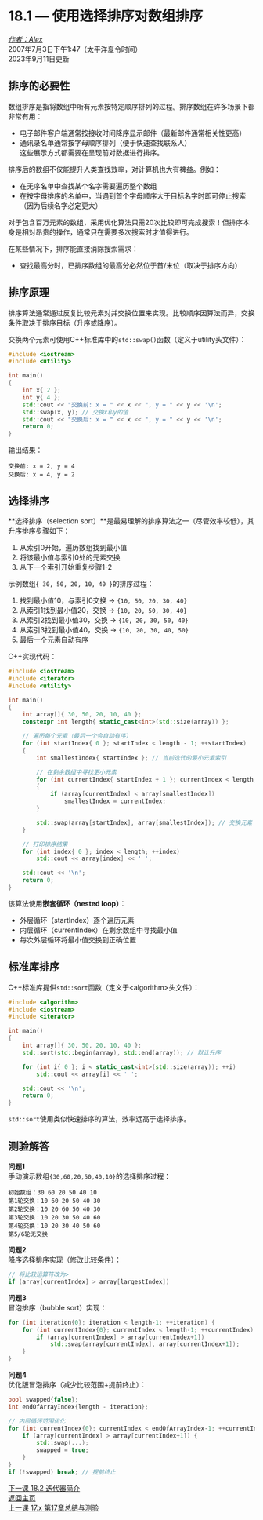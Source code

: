 18.1 — 使用选择排序对数组排序  
=============================================

[*作者：Alex*](https://www.learncpp.com/author/Alex/ "查看 Alex 的所有文章")  
2007年7月3日下午1:47（太平洋夏令时间）  
2023年9月11日更新  

排序的必要性  
----------------  

数组排序是指将数组中所有元素按特定顺序排列的过程。排序数组在许多场景下都非常有用：  
* 电子邮件客户端通常按接收时间降序显示邮件（最新邮件通常相关性更高）  
* 通讯录名单通常按字母顺序排列（便于快速查找联系人）  
这些展示方式都需要在呈现前对数据进行排序。  

排序后的数组不仅能提升人类查找效率，对计算机也大有裨益。例如：  
* 在无序名单中查找某个名字需要遍历整个数组  
* 在按字母排序的名单中，当遇到首个字母顺序大于目标名字时即可停止搜索（因为后续名字必定更大）  

对于包含百万元素的数组，采用优化算法只需20次比较即可完成搜索！但排序本身是相对昂贵的操作，通常只在需要多次搜索时才值得进行。  

在某些情况下，排序能直接消除搜索需求：  
* 查找最高分时，已排序数组的最高分必然位于首/末位（取决于排序方向）  

排序原理  
----------------  

排序算法通常通过反复比较元素对并交换位置来实现。比较顺序因算法而异，交换条件取决于排序目标（升序或降序）。  

交换两个元素可使用C++标准库中的`std::swap()`函数（定义于utility头文件）：  
```cpp
#include <iostream>
#include <utility>

int main()
{
    int x{ 2 };
    int y{ 4 };
    std::cout << "交换前: x = " << x << ", y = " << y << '\n';
    std::swap(x, y); // 交换x和y的值
    std::cout << "交换后: x = " << x << ", y = " << y << '\n';
    return 0;
}
```
输出结果：  
```
交换前: x = 2, y = 4  
交换后: x = 4, y = 2  
```

选择排序  
----------------  

**选择排序（selection sort）**是最易理解的排序算法之一（尽管效率较低），其升序排序步骤如下：  
1. 从索引0开始，遍历数组找到最小值  
2. 将该最小值与索引0处的元素交换  
3. 从下一个索引开始重复步骤1-2  

示例数组`{ 30, 50, 20, 10, 40 }`的排序过程：  
1. 找到最小值10，与索引0交换 → `{10, 50, 20, 30, 40}`  
2. 从索引1找到最小值20，交换 → `{10, 20, 50, 30, 40}`  
3. 从索引2找到最小值30，交换 → `{10, 20, 30, 50, 40}`  
4. 从索引3找到最小值40，交换 → `{10, 20, 30, 40, 50}`  
5. 最后一个元素自动有序  

C++实现代码：  
```cpp
#include <iostream>
#include <iterator>
#include <utility>

int main()
{
    int array[]{ 30, 50, 20, 10, 40 };
    constexpr int length{ static_cast<int>(std::size(array)) };

    // 遍历每个元素（最后一个会自动有序）
    for (int startIndex{ 0 }; startIndex < length - 1; ++startIndex)
    {
        int smallestIndex{ startIndex }; // 当前迭代的最小元素索引

        // 在剩余数组中寻找更小元素
        for (int currentIndex{ startIndex + 1 }; currentIndex < length; ++currentIndex)
        {
            if (array[currentIndex] < array[smallestIndex])
                smallestIndex = currentIndex;
        }

        std::swap(array[startIndex], array[smallestIndex]); // 交换元素
    }

    // 打印排序结果
    for (int index{ 0 }; index < length; ++index)
        std::cout << array[index] << ' ';

    std::cout << '\n';
    return 0;
}
```
该算法使用**嵌套循环（nested loop）**：  
* 外层循环（startIndex）逐个遍历元素  
* 内层循环（currentIndex）在剩余数组中寻找最小值  
* 每次外层循环将最小值交换到正确位置  

标准库排序  
----------------  

C++标准库提供`std::sort`函数（定义于\<algorithm\>头文件）：  
```cpp
#include <algorithm>
#include <iostream>
#include <iterator>

int main()
{
    int array[]{ 30, 50, 20, 10, 40 };
    std::sort(std::begin(array), std::end(array)); // 默认升序

    for (int i{ 0 }; i < static_cast<int>(std::size(array)); ++i)
        std::cout << array[i] << ' ';

    std::cout << '\n';
    return 0;
}
```
`std::sort`使用类似快速排序的算法，效率远高于选择排序。  

测验解答  
----------------  

**问题1**  
手动演示数组`{30,60,20,50,40,10}`的选择排序过程：  
```
初始数组：30 60 20 50 40 10  
第1轮交换：10 60 20 50 40 30  
第2轮交换：10 20 60 50 40 30  
第3轮交换：10 20 30 50 40 60  
第4轮交换：10 20 30 40 50 60  
第5/6轮无交换  
```

**问题2**  
降序选择排序实现（修改比较条件）：  
```cpp
// 将比较运算符改为>
if (array[currentIndex] > array[largestIndex])
```

**问题3**  
冒泡排序（bubble sort）实现：  
```cpp
for (int iteration{0}; iteration < length-1; ++iteration) {
    for (int currentIndex{0}; currentIndex < length-1; ++currentIndex) {
        if (array[currentIndex] > array[currentIndex+1])
            std::swap(array[currentIndex], array[currentIndex+1]);
    }
}
```

**问题4**  
优化版冒泡排序（减少比较范围+提前终止）：  
```cpp
bool swapped{false};
int endOfArrayIndex{length - iteration};

// 内层循环范围优化
for (int currentIndex{0}; currentIndex < endOfArrayIndex-1; ++currentIndex) {
    if (array[currentIndex] > array[currentIndex+1]) {
        std::swap(...);
        swapped = true;
    }
}
if (!swapped) break; // 提前终止
```

[下一课 18.2 迭代器简介](Chapter-18/lesson18.2-introduction-to-iterators.md)  
[返回主页](/)  
[上一课 17.x 第17章总结与测验](Chapter-17/lesson17.x-chapter-17-summary-and-quiz.md)